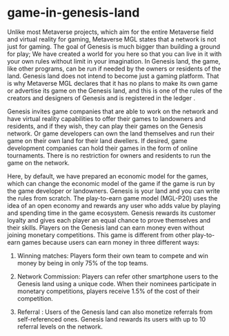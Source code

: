 # game-in-genesis-land
Unlike most Metaverse projects, which aim for the entire Metaverse field and virtual reality for gaming, Metaverse MGL states that a network is not just for gaming.
The goal of Genesis is much bigger than building a ground for play; We have created a world for you here so that you can live in it with your own rules without limit in your imagination.
In Genesis land, the game, like other programs, can be run if needed by the owners or residents of the land.
Genesis land  does not intend to become just a gaming platform. That is why Metaverse MGL declares that it has no plans to make its own game or advertise its game on the Genesis land, and this is one of the rules of the creators and designers of Genesis and is registered in the ledger .

Genesis invites game companies that are able to work on the network and have virtual reality capabilities to offer their games to landowners and residents, and if they wish, they can play their games on the Genesis network. Or game developers can own the land themselves and run their game on their own land for their land dwellers. If desired, game development companies can hold their games in the form of online tournaments. There is no restriction for owners and residents to run the game on the network.

Here, by default, we have prepared an economic model for the games, which can change the economic model of the game if the game is run by the game developer or landowners.
Genesis is your land and you can write the rules from scratch.
The play-to-earn game model (MGL-P20) uses the idea of an open economy and rewards any user who adds value by playing and spending time in the game ecosystem. Genesis rewards its customer loyalty and gives each player an equal chance to prove themselves and their skills. Players on the Genesis land can earn money even without joining monetary competitions. This game is different from other play-to-earn games because users can earn money in three different ways:
1. Winning matches: Players form their own team to compete and win money by being in only 75% of the top teams.

2. Network Commission: Players can refer other smartphone users to the Genesis land using a unique code. When their nominees participate in monetary competitions, players receive 1.5% of the cost of their competition.

3. Referral : Users of the Genesis land can also monetize referrals from self-referenced ones. Genesis land rewards its users with up to 10 referral levels on the network.
